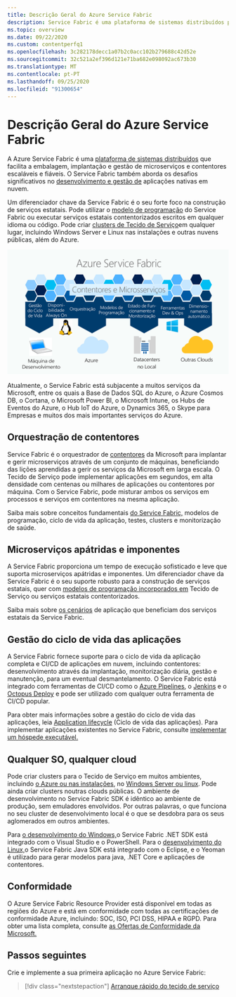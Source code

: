 ```yaml
---
title: Descrição Geral do Azure Service Fabric
description: Service Fabric é uma plataforma de sistemas distribuídos para a construção de microserviços escaláveis, fiáveis e facilmente geridos.
ms.topic: overview
ms.date: 09/22/2020
ms.custom: contentperfq1
ms.openlocfilehash: 3c282178decc1a07b2c0acc102b279688c42d52e
ms.sourcegitcommit: 32c521a2ef396d121e71ba682e098092ac673b30
ms.translationtype: MT
ms.contentlocale: pt-PT
ms.lasthandoff: 09/25/2020
ms.locfileid: "91300654"
---
```

# <a name="overview-of-azure-service-fabric"></a>Descrição Geral do Azure Service Fabric

A Azure Service Fabric é uma [plataforma de sistemas distribuídos](#container-orchestration) que facilita a embalagem, implantação e gestão de microserviços e contentores escaláveis e fiáveis. O Service Fabric também aborda os desafios significativos no [desenvolvimento e gestão de](#application-lifecycle-management) aplicações nativas em nuvem.

Um diferenciador chave da Service Fabric é o seu forte foco na construção de serviços estatais. Pode utilizar o [modelo de programação](#stateless-and-stateful-microservices) do Service Fabric ou executar serviços estatais contentorizados escritos em qualquer idioma ou código. Pode criar [clusters de Tecido de Serviço](#any-os-any-cloud)em qualquer lugar, incluindo Windows Server e Linux nas instalações e outras nuvens públicas, além do Azure.

![A plataforma Service Fabric fornece gestão de ciclo de vida, disponibilidade, orquestração, modelos de programação, saúde e monitorização, ferramentas dev e ops, e autoscaling -in Azure, em instalações, em outras nuvens, e na sua máquina dev][Image1]

Atualmente, o Service Fabric está subjacente a muitos serviços da Microsoft, entre os quais a Base de Dados SQL do Azure, o Azure Cosmos DB, o Cortana, o Microsoft Power BI, o Microsoft Intune, os Hubs de Eventos do Azure, o Hub IoT do Azure, o Dynamics 365, o Skype para Empresas e muitos dos mais importantes serviços do Azure.

## <a name="container-orchestration"></a>Orquestração de contentores

Service Fabric é o orquestrador de [contentores](service-fabric-cluster-resource-manager-introduction.md) da Microsoft para implantar e gerir microserviços através de um conjunto de máquinas, beneficiando das lições aprendidas a gerir os serviços da Microsoft em larga escala. O Tecido de Serviço pode implementar aplicações em segundos, em alta densidade com centenas ou milhares de aplicações ou contentores por máquina. Com o Service Fabric, pode misturar ambos os serviços em processos e serviços em contentores na mesma aplicação.

Saiba mais sobre conceitos fundamentais [do Service Fabric,](service-fabric-content-roadmap.md) modelos de programação, ciclo de vida da aplicação, testes, clusters e monitorização de saúde.

## <a name="stateless-and-stateful-microservices"></a>Microserviços apátridas e imponentes

A Service Fabric proporciona um tempo de execução sofisticado e leve que suporta microserviços apátridas e imponentes. Um diferenciador chave da Service Fabric é o seu suporte robusto para a construção de serviços estatais, quer com [modelos de programação incorporados em](service-fabric-choose-framework.md) Tecido de Serviço ou serviços estatais contentorizados.

Saiba mais sobre [os cenários](service-fabric-application-scenarios.md) de aplicação que beneficiam dos serviços estatais da Service Fabric.

## <a name="application-lifecycle-management"></a>Gestão do ciclo de vida das aplicações

A Service Fabric fornece suporte para o ciclo de vida da aplicação completa e CI/CD de aplicações em nuvem, incluindo contentores: desenvolvimento através da implantação, monitorização diária, gestão e manutenção, para um eventual desmantelamento. O Service Fabric está integrado com ferramentas de CI/CD como o [Azure Pipelines](https://www.visualstudio.com/team-services/), o [Jenkins](https://jenkins.io/index.html) e o [Octopus Deploy](https://octopus.com/) e pode ser utilizado com qualquer outra ferramenta de CI/CD popular.

Para obter mais informações sobre a gestão do ciclo de vida das aplicações, leia [Application lifecycle](service-fabric-application-lifecycle.md) (Ciclo de vida das aplicações). Para implementar aplicações existentes no Service Fabric, consulte [implementar um hóspede executável.](service-fabric-deploy-existing-app.md)

## <a name="any-os-any-cloud"></a>Qualquer SO, qualquer cloud

Pode criar clusters para o Tecido de Serviço em muitos ambientes, incluindo [o Azure ou nas instalações](service-fabric-deploy-anywhere.md), no [Windows Server ou linux](service-fabric-linux-windows-differences.md). Pode ainda criar clusters noutras clouds públicas. O ambiente de desenvolvimento no Service Fabric SDK é idêntico ao ambiente de produção, sem emuladores envolvidos. Por outras palavras, o que funciona no seu cluster de desenvolvimento local é o que se desdobra para os seus aglomerados em outros ambientes.

Para [o desenvolvimento do Windows,](service-fabric-get-started.md)o Service Fabric .NET SDK está integrado com o Visual Studio e o PowerShell. Para o [desenvolvimento do Linux,](service-fabric-get-started-linux.md)o Service Fabric Java SDK está integrado com o Eclipse, e o Yeoman é utilizado para gerar modelos para java, .NET Core e aplicações de contentores.

## <a name="compliance"></a>Conformidade

O Azure Service Fabric Resource Provider está disponível em todas as regiões do Azure e está em conformidade com todas as certificações de conformidade Azure, incluindo: SOC, ISO, PCI DSS, HIPAA e RGPD. Para obter uma lista completa, consulte [as Ofertas de Conformidade da Microsoft.](https://www.microsoft.com/trustcenter/compliance/complianceofferings)

## <a name="next-steps"></a>Passos seguintes

Crie e implemente a sua primeira aplicação no Azure Service Fabric:

> [!div class="nextstepaction"]
> [Arranque rápido do tecido de serviço][sf-quickstart]

[Image1]: media/service-fabric-overview/Service-Fabric-Overview.png
[sf-quickstart]: ./service-fabric-quickstart-dotnet.md
